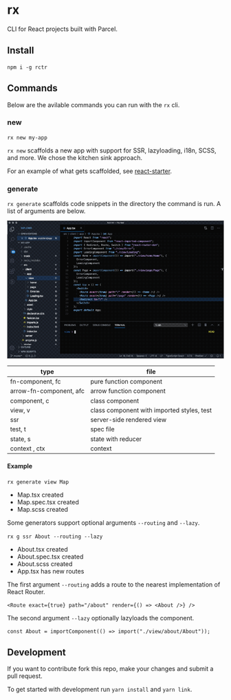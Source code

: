 # rx

CLI for React projects built with Parcel.

## Install

```
npm i -g rctr
```

## Commands

Below are the avilable commands you can run with the `rx` cli.

### new

```
rx new my-app
```

`rx new` scaffolds a new app with support for SSR, lazyloading, i18n, SCSS, and more. We chose the kitchen sink approach.

For an example of what gets scaffolded, see [react-starter](https://github.com/steveblue/react-starter).

### generate

`rx generate` scaffolds code snippets in the directory the command is run. A list of arguments are below.

![](img/rx-generate-demo.gif)

| type                    | file                                       |
| ----------------------- | ------------------------------------------ |
| fn-component, fc        | pure function component                    |
| arrow-fn-component, afc | arrow function component                   |
| component, c            | class component                            |
| view, v                 | class component with imported styles, test |
| ssr                     | server-side rendered view                  |
| test, t                 | spec file                                  |
| state, s                | state with reducer                         |
| context , ctx           | context                                    |

#### Example

`rx generate view Map`

- Map.tsx created
- Map.spec.tsx created
- Map.scss created

Some generators support optional arguments `--routing` and `--lazy`.

`rx g ssr About --routing --lazy`

- About.tsx created
- About.spec.tsx created
- About.scss created
- App.tsx has new routes

The first argument `--routing` adds a route to the nearest implementation of React Router.

```
<Route exact={true} path="/about" render={() => <About />} />
```

The second argument `--lazy` optionally lazyloads the component.

```
const About = importComponent(() => import("./view/about/About"));
```

## Development

If you want to contribute fork this repo, make your changes and submit a pull request.

To get started with development run `yarn install` and `yarn link`.
